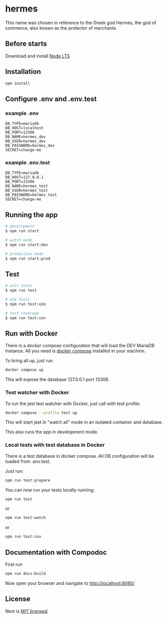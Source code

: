 # hermes

This name was chosen in reference to the Greek god Hermes, the god of commerce, also known as the protector of merchants.

## Before starts

Download and install [Node LTS](https://nodejs.org/en/download/)

## Installation

```bash
npm install
```

## Configure .env  and .env.test

### example .env

``` .env
DB_TYPE=mariadb
DB_HOST=localhost
DB_PORT=13306
DB_NAME=hermes_dev
DB_USER=hermes_dev
DB_PASSWORD=hermes_dev
SECRET=change-me
```

### example .env.test

``` .env.test
DB_TYPE=mariadb
DB_HOST=127.0.0.1
DB_PORT=23306
DB_NAME=hermes_test
DB_USER=hermes_test
DB_PASSWORD=hermes_test
SECRET=change-me
```

## Running the app

```bash
# development
$ npm run start

# watch mode
$ npm run start:dev

# production mode
$ npm run start:prod
```

## Test

```bash
# unit tests
$ npm run test

# e2e tests
$ npm run test:e2e

# test coverage
$ npm run test:cov
```

## Run with Docker

There is a *docker compose* configuration that will load the DEV MariaDB
instance. All you need is [docker compose](https://docs.docker.com/compose/)
installed in your machine.

To bring all up, just run

```bash
docker compose up
```

This will expose the database 127.0.0.1 port 13306.

### Test watcher with Docker

To run the jest test watcher with Docker, just call with test profile:

```bash
docker compose --profile test up
```

This will start jest in "watch all" mode in an isolated container and database.

This also runs the app in development mode.

### Local tests with test database in Docker

There is a test database in docker compose. All DB configuration will be loaded from .env.test.

Just run:

```bash
npm run test:prepare
```

You can now run your tests locally running:

```bash
npm run test
```

or

```bash
npm run test:watch
```

or

```bash
npm run test:cov
```

## Documentation with Compodoc

First run

```bash
npm run docs:build
```

Now open your browser and navigate to <http://localhost:8080/>

## License

Nest is [MIT licensed](LICENSE).
